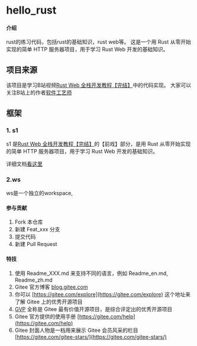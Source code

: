 # hello_rust

#### 介绍
rust的练习代码，包括rust的基础知识，rust web等。
这是一个用 Rust 从零开始实现的简单 HTTP 服务器项目，用于学习 Rust Web 开发的基础知识。
## 项目来源
该项目是学习B站视频[Rust Web 全栈开发教程【完结】](https://www.bilibili.com/video/BV1RP4y1G7KF?spm_id_from=333.788.videopod.episodes&vd_source=d56107846eb42ec63f2c0661c9818246&p=6)中的代码实现。
大家可以关注B站上的作者[软件工艺师](https://space.bilibili.com/361469957/?spm_id_from=333.788.upinfo.detail.click)

## 框架

### 1. s1
s1 是[Rust Web 全栈开发教程【完结】](https://www.bilibili.com/video/BV1RP4y1G7KF?spm_id_from=333.788.videopod.episodes&vd_source=d56107846eb42ec63f2c0661c9818246&p=6)的【前戏】部分，是用 Rust 从零开始实现的简单 HTTP 服务器项目，用于学习 Rust Web 开发的基础知识。

详细文档[看这里](./s1/doc/zero2rustweb.md)
### 2.ws
ws是一个独立的workspace,

#### 参与贡献

1.  Fork 本仓库
2.  新建 Feat_xxx 分支
3.  提交代码
4.  新建 Pull Request


#### 特技

1.  使用 Readme\_XXX.md 来支持不同的语言，例如 Readme\_en.md, Readme\_zh.md
2.  Gitee 官方博客 [blog.gitee.com](https://blog.gitee.com)
3.  你可以 [https://gitee.com/explore](https://gitee.com/explore) 这个地址来了解 Gitee 上的优秀开源项目
4.  [GVP](https://gitee.com/gvp) 全称是 Gitee 最有价值开源项目，是综合评定出的优秀开源项目
5.  Gitee 官方提供的使用手册 [https://gitee.com/help](https://gitee.com/help)
6.  Gitee 封面人物是一档用来展示 Gitee 会员风采的栏目 [https://gitee.com/gitee-stars/](https://gitee.com/gitee-stars/)
